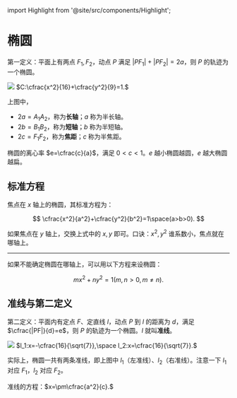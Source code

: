 import Highlight from '@site/src/components/Highlight';

# 椭圆

第一定义：平面上有两点 $F_1,F_2$，动点 $P$ 满足 $|PF_1|+|PF_2|=2a$，则 $P$ 的轨迹为一个椭圆。

<div className='group'>
    <Img src='/img/math/ellipse-1.webp' invertable>
    $C:\cfrac{x^2}{16}+\cfrac{y^2}{9}=1.$
    </Img>
</div>

上图中，

- $2a=A_1A_2$，称为**长轴**；$a$ 称为半长轴。
- $2b=B_1B_2$，称为**短轴**；$b$ 称为半短轴。
- $2c=F_1F_2$，称为**焦距**；$c$ 称为半焦距。

椭圆的离心率 $e=\cfrac{c}{a}$，满足 $0<c<1$。$e$ 越小椭圆越圆，$e$ 越大椭圆越扁。

## 标准方程

焦点在 $x$ 轴上的椭圆，其标准方程为：

$$
\cfrac{x^2}{a^2}+\cfrac{y^2}{b^2}=1\space(a>b>0).
$$

如果焦点在 $y$ 轴上，交换上式中的 $x,y$ 即可。口诀：<Highlight>$x^2,y^2$ 谁系数小，焦点就在哪轴上。</Highlight>

---

如果不能确定椭圆在哪轴上，可以用以下方程来设椭圆：

$$
mx^2+ny^2=1(m,n>0,m\not=n).
$$

## 准线与第二定义

第二定义：平面内有定点 $F$、定直线 $l$，动点 $P$ 到 $l$ 的距离为 $d$，满足 $\cfrac{|PF|}{d}=e$，则 $P$ 的轨迹为一个椭圆。$l$ 就叫**准线**。

<div className='group'>
    <Img src='/img/math/ellipse-2.webp' invertable>
    $l_1:x=-\cfrac{16}{\sqrt{7}},\space l_2:x=\cfrac{16}{\sqrt{7}}.$
    </Img>
</div>

实际上，椭圆一共有两条准线，即上图中 $l_1$（左准线）、$l_2$（右准线）。注意一下 $l_1$ 对应 $F_1$，$l_2$ 对应 $F_2$。

准线的方程：<Highlight>$x=\pm\cfrac{a^2}{c}.$</Highlight>